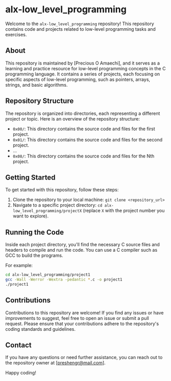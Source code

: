 # alx-low_level_programming

Welcome to the `alx-low_level_programming` repository! This repository contains code and projects related to low-level programming tasks and exercises. 

## About

This repository is maintained by [Precious O Amaechi], and it serves as a learning and practice resource for low-level programming concepts in the C programming language. It contains a series of projects, each focusing on specific aspects of low-level programming, such as pointers, arrays, strings, and basic algorithms.

## Repository Structure

The repository is organized into directories, each representing a different project or topic. Here is an overview of the repository structure:

- `0x00/`: This directory contains the source code and files for the first project.
- `0x01/`: This directory contains the source code and files for the second project.
- ...
- `0x08/`: This directory contains the source code and files for the Nth project.

## Getting Started

To get started with this repository, follow these steps:

1. Clone the repository to your local machine: `git clone <repository_url>`
2. Navigate to a specific project directory: `cd alx-low_level_programming/projectX` (replace `X` with the project number you want to explore).

## Running the Code

Inside each project directory, you'll find the necessary C source files and headers to compile and run the code. You can use a C compiler such as GCC to build the programs.

For example:

```bash
cd alx-low_level_programming/project1
gcc -Wall -Werror -Wextra -pedantic *.c -o project1
./project1
```

## Contributions

Contributions to this repository are welcome! If you find any issues or have improvements to suggest, feel free to open an issue or submit a pull request. Please ensure that your contributions adhere to the repository's coding standards and guidelines.

## Contact

If you have any questions or need further assistance, you can reach out to the repository owner at [preshengr@mail.com].

Happy coding!
